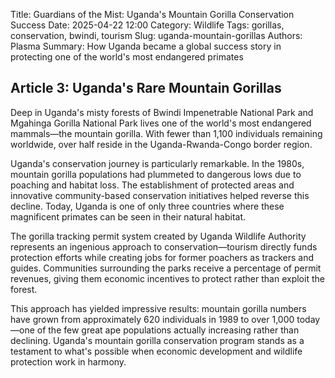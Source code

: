 

Title: Guardians of the Mist: Uganda's Mountain Gorilla Conservation Success
Date: 2025-04-22 12:00
Category: Wildlife
Tags: gorillas, conservation, bwindi, tourism
Slug: uganda-mountain-gorillas
Authors: Plasma
Summary: How Uganda became a global success story in protecting one of the world's most endangered primates

## Article 3: Uganda's Rare Mountain Gorillas


Deep in Uganda's misty forests of Bwindi Impenetrable National Park and Mgahinga Gorilla National Park lives one of the world's most endangered mammals—the mountain gorilla. With fewer than 1,100 individuals remaining worldwide, over half reside in the Uganda-Rwanda-Congo border region.

Uganda's conservation journey is particularly remarkable. In the 1980s, mountain gorilla populations had plummeted to dangerous lows due to poaching and habitat loss. The establishment of protected areas and innovative community-based conservation initiatives helped reverse this decline. Today, Uganda is one of only three countries where these magnificent primates can be seen in their natural habitat.

The gorilla tracking permit system created by Uganda Wildlife Authority represents an ingenious approach to conservation—tourism directly funds protection efforts while creating jobs for former poachers as trackers and guides. Communities surrounding the parks receive a percentage of permit revenues, giving them economic incentives to protect rather than exploit the forest.

This approach has yielded impressive results: mountain gorilla numbers have grown from approximately 620 individuals in 1989 to over 1,000 today—one of the few great ape populations actually increasing rather than declining. Uganda's mountain gorilla conservation program stands as a testament to what's possible when economic development and wildlife protection work in harmony.
